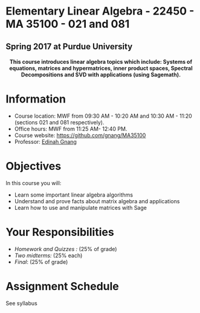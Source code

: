 # Elementary Linear Algebra - 22450 - MA 35100 - 021 and 081

## Spring 2017 at Purdue University

<h4 style="text-align:center">
  This course introduces linear algebra topics which include: 
  Systems of equations, matrices and hypermatrices, inner product spaces, Spectral Decompositions and SVD
  with applications (using Sagemath).
</h4>


# Information

- Course location: MWF from 09:30 AM - 10:20 AM and 10:30 AM - 11:20 (sections 021 and 081 respectively).
- Office hours:  MWF from 11:25 AM- 12:40 PM.
- Course website: <https://github.com/gnang/MA35100>
- Professor: [Edinah Gnang](http://www.math.purdue.edu/~egnang/)


# Objectives

In this course you will:

- Learn some important linear algebra algorithms
- Understand and prove facts about matrix algebra and applications
- Learn how to use and manipulate matrices with Sage

# Your Responsibilities

- *Homework and Quizzes :* (25% of grade)
- *Two midterms:* (25% each)
- *Final*: (25% of grade)


# Assignment Schedule

See syllabus

